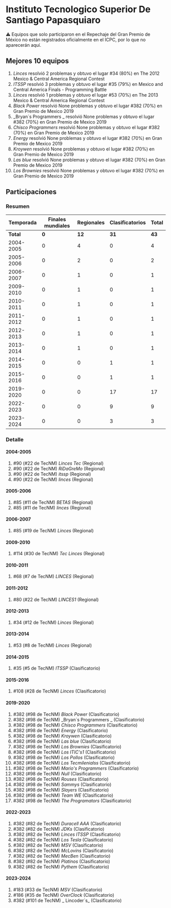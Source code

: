 # Instituto Tecnologico Superior De Santiago Papasquiaro

:warning: Equipos que solo participaron en el Repechaje del Gran Premio de México no están registrados oficialmente en el ICPC, por lo que no aparecerán aquí.

## Mejores 10 equipos

1. _Linces_ resolvió 2 problemas y obtuvo el lugar #34 (80%) en The 2012 Mexico & Central America Regional Contest
1. _ITSSP_ resolvió 3 problemas y obtuvo el lugar #35 (79%) en Mexico and Central America Finals - Programming Battle
1. _Linces_ resolvió 1 problemas y obtuvo el lugar #53 (70%) en The 2013 Mexico & Central America Regional Contest
1. _Black Power_ resolvió None problemas y obtuvo el lugar #382 (70%) en Gran Premio de Mexico 2019
1. _Bryan´s Programmers _ resolvió None problemas y obtuvo el lugar #382 (70%) en Gran Premio de Mexico 2019
1. _Chisco Programmers_ resolvió None problemas y obtuvo el lugar #382 (70%) en Gran Premio de Mexico 2019
1. _Energy_ resolvió None problemas y obtuvo el lugar #382 (70%) en Gran Premio de Mexico 2019
1. _Kroywen_ resolvió None problemas y obtuvo el lugar #382 (70%) en Gran Premio de Mexico 2019
1. _Las blue_ resolvió None problemas y obtuvo el lugar #382 (70%) en Gran Premio de Mexico 2019
1. _Los Brownies_ resolvió None problemas y obtuvo el lugar #382 (70%) en Gran Premio de Mexico 2019

## Participaciones

### Resumen

| Temporada | Finales mundiales | Regionales | Clasificatorios | Total |
| --- | --- | --- | --- | --- |
| **Total** | **0** | **12** | **31** | **43** |
| 2004-2005 | 0 | 4 | 0 | 4 |
| 2005-2006 | 0 | 2 | 0 | 2 |
| 2006-2007 | 0 | 1 | 0 | 1 |
| 2009-2010 | 0 | 1 | 0 | 1 |
| 2010-2011 | 0 | 1 | 0 | 1 |
| 2011-2012 | 0 | 1 | 0 | 1 |
| 2012-2013 | 0 | 1 | 0 | 1 |
| 2013-2014 | 0 | 1 | 0 | 1 |
| 2014-2015 | 0 | 0 | 1 | 1 |
| 2015-2016 | 0 | 0 | 1 | 1 |
| 2019-2020 | 0 | 0 | 17 | 17 |
| 2022-2023 | 0 | 0 | 9 | 9 |
| 2023-2024 | 0 | 0 | 3 | 3 |

### Detalle

#### 2004-2005

1. #90 (#22 de TecNM) _Linces Tec_ (Regional)
1. #90 (#22 de TecNM) _RiDaGreMo_ (Regional)
1. #90 (#22 de TecNM) _itssp_ (Regional)
1. #90 (#22 de TecNM) _linces_ (Regional)

#### 2005-2006

1. #85 (#11 de TecNM) _BETAS_ (Regional)
1. #85 (#11 de TecNM) _linces_ (Regional)

#### 2006-2007

1. #85 (#19 de TecNM) _Linces_ (Regional)

#### 2009-2010

1. #114 (#30 de TecNM) _Tec Linces_ (Regional)

#### 2010-2011

1. #68 (#7 de TecNM) _LINCES_ (Regional)

#### 2011-2012

1. #80 (#22 de TecNM) _LINCES1_ (Regional)

#### 2012-2013

1. #34 (#12 de TecNM) _Linces_ (Regional)

#### 2013-2014

1. #53 (#8 de TecNM) _Linces_ (Regional)

#### 2014-2015

1. #35 (#5 de TecNM) _ITSSP_ (Clasificatorio)

#### 2015-2016

1. #108 (#28 de TecNM) _Linces_ (Clasificatorio)

#### 2019-2020

1. #382 (#98 de TecNM) _Black Power_ (Clasificatorio)
1. #382 (#98 de TecNM) _Bryan´s Programmers _ (Clasificatorio)
1. #382 (#98 de TecNM) _Chisco Programmers_ (Clasificatorio)
1. #382 (#98 de TecNM) _Energy_ (Clasificatorio)
1. #382 (#98 de TecNM) _Kroywen_ (Clasificatorio)
1. #382 (#98 de TecNM) _Las blue_ (Clasificatorio)
1. #382 (#98 de TecNM) _Los Brownies_ (Clasificatorio)
1. #382 (#98 de TecNM) _Los ITIC's1_ (Clasificatorio)
1. #382 (#98 de TecNM) _Los Pollos_ (Clasificatorio)
1. #382 (#98 de TecNM) _Los Tecmilenialss_ (Clasificatorio)
1. #382 (#98 de TecNM) _Mario's Programmers_ (Clasificatorio)
1. #382 (#98 de TecNM) _Null_ (Clasificatorio)
1. #382 (#98 de TecNM) _Rouses_ (Clasificatorio)
1. #382 (#98 de TecNM) _Sammys_ (Clasificatorio)
1. #382 (#98 de TecNM) _Slayers_ (Clasificatorio)
1. #382 (#98 de TecNM) _Team WE_ (Clasificatorio)
1. #382 (#98 de TecNM) _The Programators_ (Clasificatorio)

#### 2022-2023

1. #382 (#82 de TecNM) _Duracell AAA_ (Clasificatorio)
1. #382 (#82 de TecNM) _JDKs_ (Clasificatorio)
1. #382 (#82 de TecNM) _Linces ITSSP_ (Clasificatorio)
1. #382 (#82 de TecNM) _Los Tesla_ (Clasificatorio)
1. #382 (#82 de TecNM) _MSV_ (Clasificatorio)
1. #382 (#82 de TecNM) _McLovins_ (Clasificatorio)
1. #382 (#82 de TecNM) _MecBen_ (Clasificatorio)
1. #382 (#82 de TecNM) _Platinos_ (Clasificatorio)
1. #382 (#82 de TecNM) _Pythem_ (Clasificatorio)

#### 2023-2024

1. #183 (#33 de TecNM) _MSV_ (Clasificatorio)
1. #186 (#35 de TecNM) _OverClock_ (Clasificatorio)
1. #382 (#101 de TecNM) _      Lincoder´s_ (Clasificatorio)




